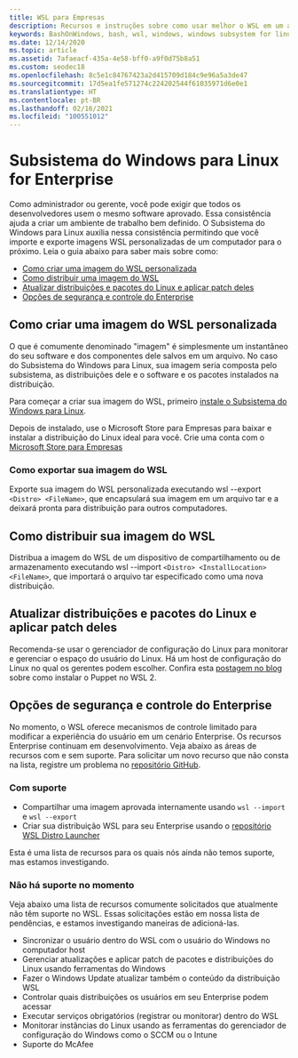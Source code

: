 ```yaml
---
title: WSL para Empresas
description: Recursos e instruções sobre como usar melhor o WSL em um ambiente Enterprise.
keywords: BashOnWindows, bash, wsl, windows, windows subsystem for linux, windowssubsystem, ubuntu, debian, suse, windows 10, enterprise, deployment, offline, packaging, store, distribution, installation, install
ms.date: 12/14/2020
ms.topic: article
ms.assetid: 7afaeacf-435a-4e58-bff0-a9f0d75b8a51
ms.custom: seodec18
ms.openlocfilehash: 8c5e1c84767423a2d415709d184c9e96a5a3de47
ms.sourcegitcommit: 17d5ea1fe571274c224202544f61035971d6e0e1
ms.translationtype: HT
ms.contentlocale: pt-BR
ms.lasthandoff: 02/16/2021
ms.locfileid: "100551012"
---
```

# <a name="windows-subsystem-for-linux-for-enterprise"></a>Subsistema do Windows para Linux for Enterprise

Como administrador ou gerente, você pode exigir que todos os desenvolvedores usem o mesmo software aprovado. Essa consistência ajuda a criar um ambiente de trabalho bem definido. O Subsistema do Windows para Linux auxilia nessa consistência permitindo que você importe e exporte imagens WSL personalizadas de um computador para o próximo. Leia o guia abaixo para saber mais sobre como:

* [Como criar uma imagem do WSL personalizada](#creating-a-custom-wsl-image)
* [Como distribuir uma imagem do WSL](#distributing-your-wsl-image)
* [Atualizar distribuições e pacotes do Linux e aplicar patch deles](#update-and-patch-linux-distributions-and-packages)
* [Opções de segurança e controle do Enterprise](#enterprise-security-and-control-options)

## <a name="creating-a-custom-wsl-image"></a>Como criar uma imagem do WSL personalizada

O que é comumente denominado "imagem" é simplesmente um instantâneo do seu software e dos componentes dele salvos em um arquivo. No caso do Subsistema do Windows para Linux, sua imagem seria composta pelo subsistema, as distribuições dele e o software e os pacotes instalados na distribuição.

Para começar a criar sua imagem do WSL, primeiro [instale o Subsistema do Windows para Linux](./install-win10.md).

Depois de instalado, use o Microsoft Store para Empresas para baixar e instalar a distribuição do Linux ideal para você. Crie uma conta com o [Microsoft Store para Empresas](https://docs.microsoft.com/microsoft-store/sign-up-microsoft-store-for-business.)

### <a name="exporting-your-wsl-image"></a>Como exportar sua imagem do WSL

Exporte sua imagem do WSL personalizada executando wsl --export `<Distro> <FileName>`, que encapsulará sua imagem em um arquivo tar e a deixará pronta para distribuição para outros computadores.

## <a name="distributing-your-wsl-image"></a>Como distribuir sua imagem do WSL

Distribua a imagem do WSL de um dispositivo de compartilhamento ou de armazenamento executando wsl --import `<Distro> <InstallLocation> <FileName>`, que importará o arquivo tar especificado como uma nova distribuição.

## <a name="update-and-patch-linux-distributions-and-packages"></a>Atualizar distribuições e pacotes do Linux e aplicar patch deles

Recomenda-se usar o gerenciador de configuração do Linux para monitorar e gerenciar o espaço do usuário do Linux. Há um host de configuração do Linux no qual os gerentes podem escolher. Confira esta [postagem no blog](http://www.craigloewen.com/blog/2019/12/04/running-puppet-quickly-in-wsl2/) sobre como instalar o Puppet no WSL 2.

## <a name="enterprise-security-and-control-options"></a>Opções de segurança e controle do Enterprise

No momento, o WSL oferece mecanismos de controle limitado para modificar a experiência do usuário em um cenário Enterprise. Os recursos Enterprise continuam em desenvolvimento. Veja abaixo as áreas de recursos com e sem suporte. Para solicitar um novo recurso que não consta na lista, registre um problema no [repositório GitHub](https://github.com/microsoft/WSL/issues?q=is%3Aissue+is%3Aopen+enterprise).

### <a name="supported"></a>Com suporte

* Compartilhar uma imagem aprovada internamente usando `wsl --import` e `wsl --export`
* Criar sua distribuição WSL para seu Enterprise usando o [repositório WSL Distro Launcher](https://github.com/microsoft/WSL-DistroLauncher)

Esta é uma lista de recursos para os quais nós ainda não temos suporte, mas estamos investigando.

### <a name="currently-unsupported"></a>Não há suporte no momento

Veja abaixo uma lista de recursos comumente solicitados que atualmente não têm suporte no WSL. Essas solicitações estão em nossa lista de pendências, e estamos investigando maneiras de adicioná-las. 

* Sincronizar o usuário dentro do WSL com o usuário do Windows no computador host
* Gerenciar atualizações e aplicar patch de pacotes e distribuições do Linux usando ferramentas do Windows
* Fazer o Windows Update atualizar também o conteúdo da distribuição WSL
* Controlar quais distribuições os usuários em seu Enterprise podem acessar
* Executar serviços obrigatórios (registrar ou monitorar) dentro do WSL
* Monitorar instâncias do Linux usando as ferramentas do gerenciador de configuração do Windows como o SCCM ou o Intune
* Suporte do McAfee
